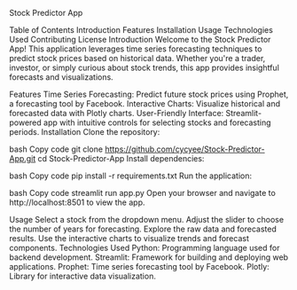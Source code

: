 Stock Predictor App

Table of Contents
Introduction
Features
Installation
Usage
Technologies Used
Contributing
License
Introduction
Welcome to the Stock Predictor App! This application leverages time series forecasting techniques to predict stock prices based on historical data. Whether you're a trader, investor, or simply curious about stock trends, this app provides insightful forecasts and visualizations.

Features
Time Series Forecasting: Predict future stock prices using Prophet, a forecasting tool by Facebook.
Interactive Charts: Visualize historical and forecasted data with Plotly charts.
User-Friendly Interface: Streamlit-powered app with intuitive controls for selecting stocks and forecasting periods.
Installation
Clone the repository:

bash
Copy code
git clone https://github.com/cycyee/Stock-Predictor-App.git
cd Stock-Predictor-App
Install dependencies:

bash
Copy code
pip install -r requirements.txt
Run the application:

bash
Copy code
streamlit run app.py
Open your browser and navigate to http://localhost:8501 to view the app.

Usage
Select a stock from the dropdown menu.
Adjust the slider to choose the number of years for forecasting.
Explore the raw data and forecasted results.
Use the interactive charts to visualize trends and forecast components.
Technologies Used
Python: Programming language used for backend development.
Streamlit: Framework for building and deploying web applications.
Prophet: Time series forecasting tool by Facebook.
Plotly: Library for interactive data visualization.
